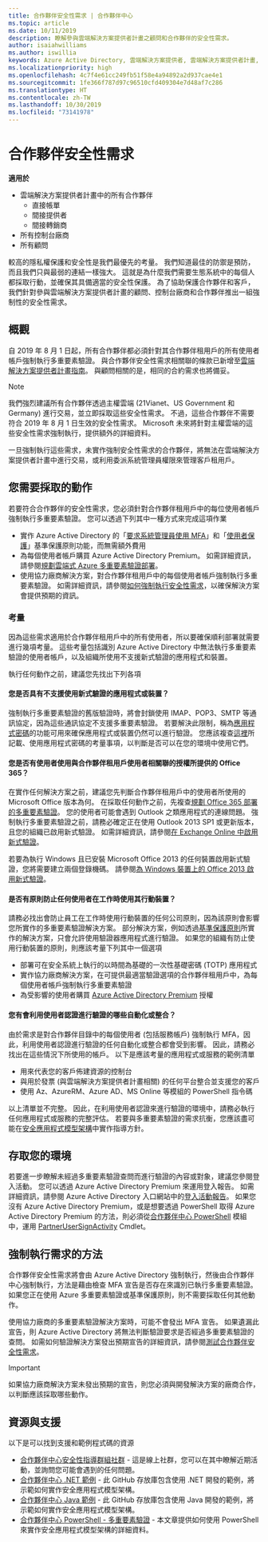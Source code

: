 ```yaml
---
title: 合作夥伴安全性需求 | 合作夥伴中心
ms.topic: article
ms.date: 10/11/2019
description: 瞭解參與雲端解決方案提供者計畫之顧問和合作夥伴的安全性需求。
author: isaiahwilliams
ms.author: iswillia
keywords: Azure Active Directory, 雲端解決方案提供者, 雲端解決方案提供者計畫, CSP, 控制台廠商, CPV, 多重要素驗證, MFA, 安全應用程式模型, 安全應用程式模型, 安全性
ms.localizationpriority: high
ms.openlocfilehash: 4c7f4e61cc249fb51f58e4a94892a2d937cae4e1
ms.sourcegitcommit: 1fe366f787d97c96510cfd409304e7d48af7c286
ms.translationtype: HT
ms.contentlocale: zh-TW
ms.lasthandoff: 10/30/2019
ms.locfileid: "73141978"
---
```

# <a name="partner-security-requirements"></a>合作夥伴安全性需求

**適用於**

- 雲端解決方案提供者計畫中的所有合作夥伴
  - 直接帳單
  - 間接提供者
  - 間接轉銷商
- 所有控制台廠商
- 所有顧問

較高的隱私權保護和安全性是我們最優先的考量。 我們知道最佳的防禦是預防，而且我們只與最弱的連結一樣強大。 這就是為什麼我們需要生態系統中的每個人都採取行動，並確保其具備適當的安全性保護。 為了協助保護合作夥伴和客戶，我們針對參與雲端解決方案提供者計畫的顧問、控制台廠商和合作夥伴推出一組強制性的安全性需求。

## <a name="overview"></a>概觀

自 2019 年 8 月 1 日起，所有合作夥伴都必須針對其合作夥伴租用戶的所有使用者帳戶強制執行多重要素驗證。 與合作夥伴安全性需求相關聯的條款已新增至[雲端解決方案提供者計畫指南](https://go.microsoft.com/fwlink/p/?LinkId=617100)。 與顧問相關的是，相同的合約需求也將備妥。

> [!NOTE]
> 我們強烈建議所有合作夥伴透過主權雲端 (21Vianet、US Government 和 Germany) 進行交易，並立即採取這些安全性需求。 不過，這些合作夥伴不需要符合 2019 年 8 月 1 日生效的安全性需求。 Microsoft 未來將針對主權雲端的這些安全性需求強制執行，提供額外的詳細資料。

一旦強制執行這些需求，未實作強制安全性需求的合作夥伴，將無法在雲端解決方案提供者計畫中進行交易，或利用委派系統管理員權限來管理客戶租用戶。

## <a name="actions-that-you-need-to-take"></a>您需要採取的動作

若要符合合作夥伴的安全性需求，您必須針對合作夥伴租用戶中的每位使用者帳戶強制執行多重要素驗證。 您可以透過下列其中一種方式來完成這項作業

- 實作 Azure Active Directory 的「[要求系統管理員使用 MFA](/azure/active-directory/conditional-access/howto-baseline-protect-administrators)」和「[使用者保護](/azure/active-directory/conditional-access/howto-baseline-protect-end-users)」基準保護原則功能，而無需額外費用
- 為每個使用者帳戶購買 Azure Active Directory Premium。 如需詳細資訊，請參閱[規劃雲端式 Azure 多重要素驗證部署](https://docs.microsoft.com/azure/active-directory/authentication/howto-mfa-getstarted)。
- 使用協力廠商解決方案，對合作夥伴租用戶中的每個使用者帳戶強制執行多重要素驗證。 如需詳細資訊，請參閱[如何強制執行安全性需求](#how-the-requirements-will-be-enforced)，以確保解決方案會提供預期的資訊。

### <a name="consideration"></a>考量

因為這些需求適用於合作夥伴租用戶中的所有使用者，所以要確保順利部署就需要進行幾項考量。 這些考量包括識別 Azure Active Directory 中無法執行多重要素驗證的使用者帳戶，以及組織所使用不支援新式驗證的應用程式和裝置。

執行任何動作之前，建議您先找出下列各項

#### <a name="do-you-have-an-application-or-device-that-does-not-support-the-use-of-modern-authentication"></a>您是否具有不支援使用新式驗證的應用程式或裝置？

強制執行多重要素驗證的舊版驗證時，將會封鎖使用 IMAP、POP3、SMTP 等通訊協定，因為這些通訊協定不支援多重要素驗證。 若要解決此限制，稱為[應用程式密碼](https://docs.microsoft.com/azure/active-directory/authentication/howto-mfa-mfasettings#app-passwords)的功能可用來確保應用程式或裝置仍然可以進行驗證。 您應該複查[這裡](https://docs.microsoft.com/azure/active-directory/authentication/howto-mfa-mfasettings#considerations-about-app-passwords)所記載、使用應用程式密碼的考量事項，以判斷是否可以在您的環境中使用它們。

#### <a name="do-you-have-users-using-office-365-provided-by-licenses-associated-with-your-partner-tenant"></a>您是否有使用者使用與合作夥伴租用戶使用者相關聯的授權所提供的 Office 365？

在實作任何解決方案之前，建議您先判斷合作夥伴租用戶中的使用者所使用的 Microsoft Office 版本為何。 在採取任何動作之前，先複查[規劃 Office 365 部署的多重要素驗證](https://docs.microsoft.com/office365/admin/security-and-compliance/multi-factor-authentication-plan#enable-mfa)。 您的使用者可能會遇到 Outlook 之類應用程式的連線問題。 強制執行多重要素驗證之前，請務必確定正在使用 Outlook 2013 SP1 或更新版本，且您的組織已啟用新式驗證。 如需詳細資訊，請參閱[在 Exchange Online 中啟用新式驗證](https://docs.microsoft.com/exchange/clients-and-mobile-in-exchange-online/enable-or-disable-modern-authentication-in-exchange-online)。

若要為執行 Windows 且已安裝 Microsoft Office 2013 的任何裝置啟用新式驗證，您將需要建立兩個登錄機碼。 請參閱[為 Windows 裝置上的 Office 2013 啟用新式驗證](https://docs.microsoft.com/office365/admin/security-and-compliance/enable-modern-authentication)。

#### <a name="is-there-a-policy-preventing-any-of-your-users-from-using-their-mobile-devices-while-working"></a>是否有原則防止任何使用者在工作時使用其行動裝置？

請務必找出會防止員工在工作時使用行動裝置的任何公司原則，因為該原則會影響您所實作的多重要素驗證解決方案。 部分解決方案，例如透過[基準保護原則](/azure/active-directory/conditional-access/concept-baseline-protection)所實作的解決方案，只會允許使用驗證器應用程式進行驗證。 如果您的組織有防止使用行動裝置的原則，則應該考量下列其中一個選項

- 部署可在安全系統上執行的以時間為基礎的一次性基礎密碼 (TOTP) 應用程式
- 實作協力廠商解決方案，在可提供最適當驗證選項的合作夥伴租用戶中，為每個使用者帳戶強制執行多重要素驗證
- 為受影響的使用者購買 [Azure Active Directory Premium](https://azure.microsoft.com/pricing/details/active-directory/) 授權

#### <a name="what-automation-or-integration-do-you-have-that-leverages-user-credentials-for-authentication"></a>您有會利用使用者認證進行驗證的哪些自動化或整合？

由於需求是對合作夥伴目錄中的每個使用者 (包括服務帳戶) 強制執行 MFA，因此，利用使用者認證進行驗證的任何自動化或整合都會受到影響。 因此，請務必找出在這些情況下所使用的帳戶。 以下是應該考量的應用程式或服務的範例清單

- 用來代表您的客戶佈建資源的控制台
- 與用於發票 (與雲端解決方案提供者計畫相關) 的任何平台整合並支援您的客戶
- 使用 Az、AzureRM、Azure AD、MS Online 等模組的 PowerShell 指令碼

以上清單並不完整。 因此，在利用使用者認證來進行驗證的環境中，請務必執行任何應用程式或服務的完整評估。 若要與多重要素驗證的需求抗衡，您應該盡可能在[安全應用程式模型架構](https://docs.microsoft.com/partner-center/develop/enable-secure-app-model)中實作指導方針。

## <a name="accessing-your-environment"></a>存取您的環境

若要進一步瞭解未經過多重要素驗證查問而進行驗證的內容或對象，建議您參閱登入活動。 您可以透過 Azure Active Directory Premium 來運用登入報告。 如需詳細資訊，請參閱 Azure Active Directory 入口網站中的[登入活動報告](https://docs.microsoft.com/azure/active-directory/reports-monitoring/concept-sign-ins)。 如果您沒有 Azure Active Directory Premium，或是想要透過 PowerShell 取得 Azure Active Directory Premium 的方法，則必須從[合作夥伴中心 PowerShell](https://www.powershellgallery.com/packages/PartnerCenter/) 模組中，運用 [PartnerUserSignActivity](https://docs.microsoft.com/powershell/module/partnercenter/get-partnerusersigninactivity) Cmdlet。

## <a name="how-the-requirements-will-be-enforced"></a>強制執行需求的方法

合作夥伴安全性需求將會由 Azure Active Directory 強制執行，然後由合作夥伴中心強制執行，方法是藉由檢查 MFA 宣告是否存在來識別已執行多重要素驗證。 如果您正在使用 Azure 多重要素驗證或基準保護原則，則不需要採取任何其他動作。

使用協力廠商的多重要素驗證解決方案時，可能不會發出 MFA 宣告。 如果遺漏此宣告，則 Azure Active Directory 將無法判斷驗證要求是否經過多重要素驗證的查問。 如需如何驗證解決方案發出預期宣告的詳細資訊，請參閱[測試合作夥伴安全性需求](https://docs.microsoft.com/powershell/partnercenter/test-partner-security-requirements)。

> [!IMPORTANT]
> 如果協力廠商解決方案未發出預期的宣告，則您必須與開發解決方案的廠商合作，以判斷應該採取哪些動作。

## <a name="resources-and-support"></a>資源與支援

以下是可以找到支援和範例程式碼的資源

- [合作夥伴中心安全性指導群組社群](https://www.microsoftpartnercommunity.com/t5/Partner-Center-Security-Guidance/ct-p/partner-center-security-guidance) - 這是線上社群，您可以在其中瞭解近期活動，並詢問您可能會遇到的任何問題。
- [合作夥伴中心 .NET 範例](https://github.com/microsoft/partner-center-dotnet-samples) - 此 GitHub 存放庫包含使用 .NET 開發的範例，將示範如何實作安全應用程式模型架構。
- [合作夥伴中心 Java 範例](https://github.com/microsoft/partner-center-java-samples) - 此 GitHub 存放庫包含使用 Java 開發的範例，將示範如何實作安全應用程式模型架構。
- [合作夥伴中心 PowerShell - 多重要素驗證](https://docs.microsoft.com/powershell/partnercenter/multi-factor-auth) - 本文章提供如何使用 PowerShell 來實作安全應用程式模型架構的詳細資料。
